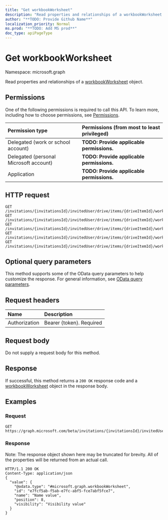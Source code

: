 ```yaml
---
title: "Get workbookWorksheet"
description: "Read properties and relationships of a workbookWorksheet object."
author: "**TODO: Provide Github Name**"
localization_priority: Normal
ms.prod: "**TODO: Add MS prod**"
doc_type: apiPageType
---
```


# Get workbookWorksheet

Namespace: microsoft.graph

Read properties and relationships of a [workbookWorksheet](../resources/workbookworksheet.md) object.

## Permissions
One of the following permissions is required to call this API. To learn more, including how to choose permissions, see [Permissions](/concepts/permissions-reference.md).

|Permission type|Permissions (from most to least privileged)|
|:---|:---|
|Delegated (work or school account)|**TODO: Provide applicable permissions.**|
|Delegated (personal Microsoft account)|**TODO: Provide applicable permissions.**|
|Application|**TODO: Provide applicable permissions.**|

## HTTP request
<!-- {
  "blockType": "ignored"
}
-->
``` http
GET /invitations/{invitationsId}/invitedUser/drive/items/{driveItemId}/workbook/worksheets/{workbookWorksheetId}
GET /invitations/{invitationsId}/invitedUser/drive/items/{driveItemId}/workbook/names/{workbookNamedItemId}/worksheet
GET /invitations/{invitationsId}/invitedUser/drive/items/{driveItemId}/workbook/names/{workbookNamedItemId}/worksheet/charts/{workbookChartId}/worksheet
GET /invitations/{invitationsId}/invitedUser/drive/items/{driveItemId}/workbook/names/{workbookNamedItemId}/worksheet/tables/{workbookTableId}/worksheet
GET /invitations/{invitationsId}/invitedUser/drive/items/{driveItemId}/workbook/names/{workbookNamedItemId}/worksheet/pivotTables/{workbookPivotTableId}/worksheet
```

## Optional query parameters
This method supports some of the OData query parameters to help customize the response. For general information, see [OData query parameters](/graph/query-parameters).

## Request headers
|Name|Description|
|:---|:---|
|Authorization|Bearer {token}. Required|

## Request body
Do not supply a request body for this method.

## Response
If successful, this method returns a `200 OK` response code and a [workbookWorksheet](../resources/workbookworksheet.md) object in the response body.

## Examples

### Request
<!-- {
  "blockType": "request",
  "name": "get_workbookworksheet"
}
-->
``` http
GET https://graph.microsoft.com/beta/invitations/{invitationsId}/invitedUser/drive/items/{driveItemId}/workbook/worksheets/{workbookWorksheetId}
```

### Response
Note: The response object shown here may be truncated for brevity. All of the properties will be returned from an actual call.
<!-- {
  "blockType": "response",
  "truncated": true,
  "@odata.type": "microsoft.graph.workbookWorksheet"
}
-->
``` http
HTTP/1.1 200 OK
Content-Type: application/json
{
  "value": {
    "@odata.type": "#microsoft.graph.workbookWorksheet",
    "id": "e7fcf5ab-f5ab-e7fc-abf5-fce7abf5fce7",
    "name": "Name value",
    "position": 8,
    "visibility": "Visibility value"
  }
}
```


